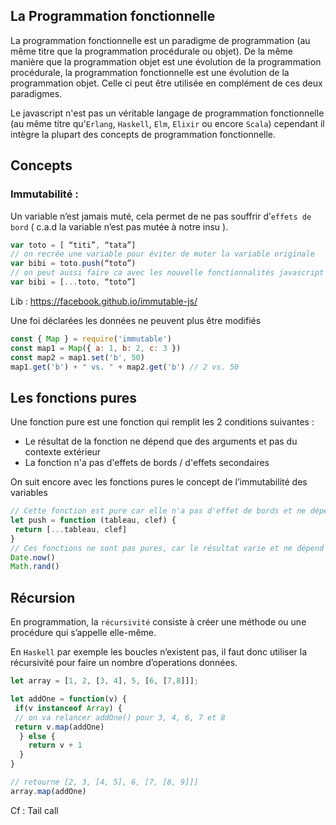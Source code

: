 ## La Programmation fonctionnelle

La programmation fonctionnelle est un paradigme de programmation (au même titre que la programmation procédurale ou objet). De la même manière que la programmation objet est une évolution de la programmation procédurale, la programmation fonctionnelle est une évolution de la programmation objet. Celle ci peut être utilisée en complément de ces deux paradigmes.

Le javascript n'est pas un véritable langage de programmation fonctionnelle (au même titre qu'`Erlang`, `Haskell`, `Elm`, `Elixir` ou encore `Scala`) cependant il intègre la plupart des concepts de programmation fonctionnelle.

## Concepts

### Immutabilité :

Un variable n’est jamais muté, cela permet de ne pas souffrir d’`effets de bord` ( c.a.d la variable n’est pas mutée à notre insu ).

```javascript
var toto = [ “titi”, “tata”]
// on recrée une variable pour éviter de muter la variable originale
var bibi = toto.push(“toto”)
// on peut aussi faire ca avec les nouvelle fonctionnalités javascript
var bibi = [...toto, “toto”]
```
Lib : <https://facebook.github.io/immutable-js/>

Une foi déclarées les données ne peuvent plus être modifiés

```javascript
const { Map } = require('immutable')
const map1 = Map({ a: 1, b: 2, c: 3 })
const map2 = map1.set('b', 50)
map1.get('b') + " vs. " + map2.get('b') // 2 vs. 50
```

## Les fonctions pures

Une fonction pure est une fonction qui remplit les 2 conditions suivantes :

* Le résultat de la fonction ne dépend que des arguments et pas du contexte extérieur
* La fonction n'a pas d'effets de bords / d'effets secondaires

On suit encore avec les fonctions pures le concept de l’immutabilité des variables

```javascript
// Cette fonction est pure car elle n'a pas d'effet de bords et ne dépend de rien d'autre que ses arguments
let push = function (tableau, clef) {
 return [...tableau, clef]
}
// Ces fonctions ne sont pas pures, car le résultat varie et ne dépend pas des arguments
Date.now()
Math.rand()
```

## Récursion

En programmation, la `récursivité` consiste à créer une méthode ou une procédure qui s’appelle elle-même.

En `Haskell` par exemple les boucles n’existent pas, il faut donc utiliser la récursivité pour faire un nombre d’operations données.

```javascript
let array = [1, 2, [3, 4], 5, [6, [7,8]]];

let addOne = function(v) {
 if(v instanceof Array) {
 // on va relancer addOne() pour 3, 4, 6, 7 et 8
 return v.map(addOne)
  } else {
    return v + 1
  }
}

// retourne [2, 3, [4, 5], 6, [7, [8, 9]]]
array.map(addOne)
```
Cf : Tail call